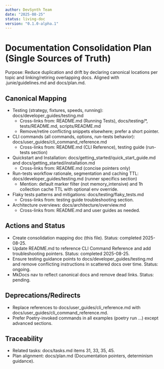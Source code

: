 ```yaml
---
author: DevSynth Team
date: "2025-08-25"
status: living-doc
version: "0.1.0-alpha.1"
---
```

# Documentation Consolidation Plan (Single Sources of Truth)

Purpose: Reduce duplication and drift by declaring canonical locations per topic and linking/retiring overlapping docs. Aligned with .junie/guidelines.md and docs/plan.md.

## Canonical Mapping
- Testing (strategy, fixtures, speeds, running): docs/developer_guides/testing.md
  - Cross-links from: README.md (Running Tests), docs/testing/*, tests/README.md, scripts/README.md
  - Remove/retire conflicting snippets elsewhere; prefer a short pointer.
- CLI commands (all commands, options, run-tests behavior): docs/user_guides/cli_command_reference.md
  - Cross-links from: README.md (CLI Reference), testing guide (run-tests section)
- Quickstart and Installation: docs/getting_started/quick_start_guide.md and docs/getting_started/installation.md
  - Cross-links from: README.md (concise pointers only)
- Run-tests workflow rationale, segmentation and caching TTL: docs/developer_guides/testing.md (runner specifics section)
  - Mention: default marker filter (not memory_intensive) and 1h collection cache TTL with optional env override.
- Flaky tests patterns and mitigations: docs/testing/flaky_tests.md
  - Cross-links from: testing guide troubleshooting section.
- Architecture overviews: docs/architecture/overview.md
  - Cross-links from: README.md and user guides as needed.

## Actions and Status
- Create consolidation mapping doc (this file). Status: completed 2025-08-25.
- Update README.md to reference CLI Command Reference and add troubleshooting pointers. Status: completed 2025-08-25.
- Ensure testing guidance points to docs/developer_guides/testing.md and remove conflicting instructions in scattered docs over time. Status: ongoing.
- MkDocs nav to reflect canonical docs and remove dead links. Status: pending.

## Deprecations/Redirects
- Replace references to docs/user_guides/cli_reference.md with docs/user_guides/cli_command_reference.md.
- Prefer Poetry-invoked commands in all examples (poetry run ...) except advanced sections.

## Traceability
- Related tasks: docs/tasks.md items 31, 33, 35, 45.
- Plan alignment: docs/plan.md (Documentation pointers, determinism guidance).

